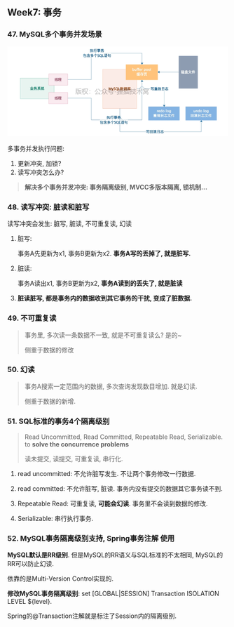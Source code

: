 ## Week7: 事务

### 47. MySQL多个事务并发场景

![image-20200913133018679](week7-%E4%BA%8B%E5%8A%A1%E4%BB%8B%E7%BB%8D.assets/image-20200913133018679.png)

多事务并发执行问题:

1. 更新冲突, 加锁?
2. 读写冲突怎么办?

> **解决多个事务并发冲突: 事务隔离级别, MVCC多版本隔离, 锁机制...**



### 48. 读写冲突: 脏读和脏写

读写冲突会发生: 脏写, 脏读, 不可重复读, 幻读

1. 脏写: 

   事务A先更新为x1, 事务B更新为x2. **事务A写的丢掉了, 就是脏写.**

2. 脏读:

   事务A读出x1, 事务B更新为x2, **事务A读到的丢失了, 就是脏读**

3. **脏读脏写, 都是事务内的数据收到其它事务的干扰, 变成了脏数据.**



### 49. 不可重复读

> 事务里, 多次读一条数据不一致, 就是不可重复读么?  是的~
>
> 侧重于数据的修改



### 50. 幻读

> 事务A搜索一定范围内的数据, 多次查询发现数目增加. 就是幻读.
>
> 侧重于数据的新增.



### 51. SQL标准的事务4个隔离级别

> Read Uncommitted, Read Committed, Repeatable Read, Serializable. to **solve the concurrence problems**
>
> 读未提交, 读提交, 可重复读, 串行化.

1. read uncommitted: 不允许脏写发生. 不让两个事务修改一行数据. 
2. read committed: 不允许脏写, 脏读. 事务内没有提交的数据其它事务读不到.
3. Repeatable Read: 可重复读, **可能会幻读**. 事务里不会读到数据的修改.

4. Serializable: 串行执行事务. 





### 52. MySQL事务隔离级别支持, Spring事务注解 使用

**MySQL默认是RR级别**.  但是MySQL的RR语义与SQL标准的不太相同, MySQL的RR可以防止幻读.

依靠的是Multi-Version Control实现的. 

**修改MySQL事务隔离级别**: set [GLOBAL|SESSION] Transaction ISOLATION LEVEL ${level}. 

Spring的@Transaction注解就是标注了Session内的隔离级别. 























